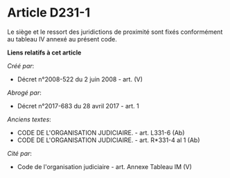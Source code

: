 # Article D231-1

Le siège et le ressort des juridictions de proximité sont fixés conformément au tableau IV annexé au présent code.

**Liens relatifs à cet article**

_Créé par_:

  - Décret n°2008-522 du 2 juin 2008 - art. (V)

_Abrogé par_:

  - Décret n°2017-683 du 28 avril 2017 - art. 1

_Anciens textes_:

  - CODE DE L'ORGANISATION JUDICIAIRE. - art. L331-6 (Ab)
  - CODE DE L'ORGANISATION JUDICIAIRE. - art. R*331-4 al 1 (Ab)

_Cité par_:

  - Code de l'organisation judiciaire - art. Annexe Tableau IM (V)
